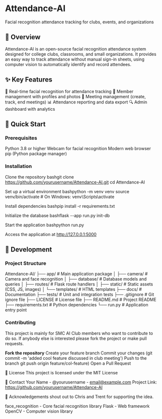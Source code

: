 # Attendance-AI
Facial recognition attendance tracking for clubs, events, and organizations

## 📖 Overview
Attendance-AI is an open-source facial recognition attendance system designed for college clubs, classrooms, and small organizations. It provides an easy way to track attendance without manual sign-in sheets, using computer vision to automatically identify and record attendees.

## ✨ Key Features

📸 Real-time facial recognition for attendance tracking
👥 Member management with profiles and photos
📅 Meeting management (create, track, end meetings)
📊 Attendance reporting and data export
🔍 Admin dashboard with analytics

## 🚀 Quick Start
### Prerequisites

Python 3.8 or higher
Webcam for facial recognition
Modern web browser
pip (Python package manager)

### Installation

Clone the repository
bashgit clone https://github.com/yourusername/Attendance-AI.git
cd Attendance-AI

Set up a virtual environment
bashpython -m venv venv
source venv/bin/activate  # On Windows: venv\Scripts\activate

Install dependencies
bashpip install -r requirements.txt

Initialize the database
bashflask --app run.py init-db

Start the application
bashpython run.py

Access the application at http://127.0.0.1:5000

## 🔧 Development
### Project Structure
Attendance-AI/
├── app/                  # Main application package
│   ├── camera/           # Camera and face recognition
│   ├── database/         # Database models and queries
│   ├── routes/           # Flask route handlers
│   ├── static/           # Static assets (CSS, JS, images)
│   └── templates/        # HTML templates
├── docs/                 # Documentation
├── tests/                # Unit and integration tests
├── .gitignore            # Git ignore file
├── LICENSE               # License file
├── README.md             # Project README
├── requirements.txt      # Python dependencies
└── run.py                # Application entry point

### Contributing
This project is mainly for SMC AI Club members who want to contribute to do so. If anybody else is interested please fork the project or make pull requests.

**Fork the repository**
Create your feature branch
Commit your changes (git commit -m 'added cool feature discussed in club meeting')
Push to the branch git push origin feature/col-feature)
Open a Pull Request

📜 License
This project is licensed under the MIT License

💬 Contact
Your Name - @yourusername - email@example.com
Project Link: https://github.com/yourusername/Attendance-AI

🙏 Acknowledgements
shout out to Chris and Trent for supporting the idea.

face_recognition - Core facial recognition library
Flask - Web framework
OpenCV - Computer vision library